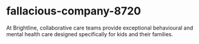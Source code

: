 # fallacious-company-8720

<p>At Brightline, collaborative care teams provide exceptional behavioural
and mental health care designed specifically for kids and their families.</p>



